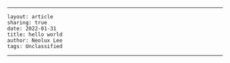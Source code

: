 
---
    layout: article
    sharing: true
    date: 2022-01-31
    title: hello world
    author: Neolux Lee
    tags: Unclassified
---
